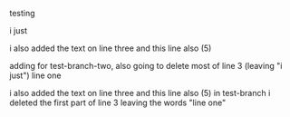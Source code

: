 testing 

i just

i also added the text on line three and this line also (5)

adding for test-branch-two, also going to delete most of line 3 (leaving "i just")
 line one

i also added the text on line three and this line also (5)
in test-branch i deleted the first part of line 3 leaving the words "line one"
